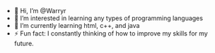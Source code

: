 - 👋 Hi, I’m @Warryr
- 👀 I’m interested in learning any types of programming languages
- 🌱 I’m currently learning html, c++, and java
- ⚡ Fun fact: I constantly thinking of how to improve my skills for my future.

